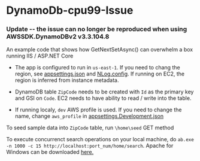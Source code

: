 # DynamoDb-cpu99-Issue

### Update -- the issue can no longer be reproduced when using AWSSDK.DynamoDBv2 v3.3.104.8

An example code that shows how GetNextSetAsync() can overwhelm a box running IIS / ASP.NET Core

* The app is configured to run in `us-east-1`. If you need to chang the region, see [appsettings.json](https://github.com/clearwaterstream/DynamoDb-cpu99-Issue/blob/master/src/DynamoDBCPU99/appsettings.json) and [NLog.config](https://github.com/clearwaterstream/DynamoDb-cpu99-Issue/blob/master/src/DynamoDBCPU99/NLog.config). If running on EC2, the region is inferred from instance metadata.

* DynamoDB table `ZipCode` needs to be created with `Id` as the primary key and GSI on `Code`. EC2 needs to have ability to read / write into the table.

* If running localy, `dev` AWS profile is used. If you need to change the name, change `aws_profile` in [appsettings.Development.json](https://github.com/clearwaterstream/DynamoDb-cpu99-Issue/blob/master/src/DynamoDBCPU99/appsettings.Development.json)

To seed sample data into `ZipCode` table, run `\home\seed` GET method  

To execute concurrenct search operations on your local machine, do `ab.exe -n 1000 -c 15 http://localhost:port_num/home/search`. Apache for Windows can be downloaded [here.](https://www.apachelounge.com/download/)
